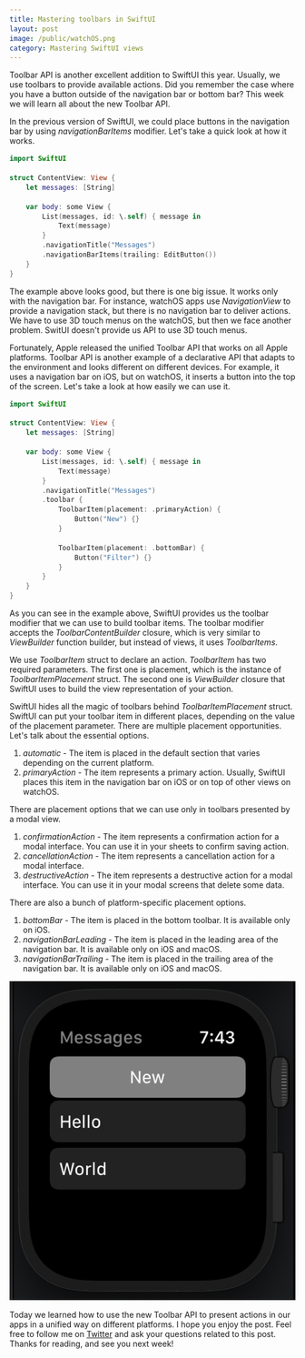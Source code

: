```yaml
---
title: Mastering toolbars in SwiftUI
layout: post
image: /public/watchOS.png
category: Mastering SwiftUI views
---
```


Toolbar API is another excellent addition to SwiftUI this year. Usually, we use toolbars to provide available actions. Did you remember the case where you have a button outside of the navigation bar or bottom bar? This week we will learn all about the new Toolbar API.

In the previous version of SwiftUI, we could place buttons in the navigation bar by using *navigationBarItems* modifier. Let's take a quick look at how it works.

```swift
import SwiftUI

struct ContentView: View {
    let messages: [String]

    var body: some View {
        List(messages, id: \.self) { message in
            Text(message)
        }
        .navigationTitle("Messages")
        .navigationBarItems(trailing: EditButton())
    }
}
```

The example above looks good, but there is one big issue. It works only with the navigation bar. For instance, watchOS apps use *NavigationView* to provide a navigation stack, but there is no navigation bar to deliver actions. We have to use 3D touch menus on the watchOS, but then we face another problem. SwitUI doesn't provide us API to use 3D touch menus.

Fortunately, Apple released the unified Toolbar API that works on all Apple platforms. Toolbar API is another example of a declarative API that adapts to the environment and looks different on different devices. For example, it uses a navigation bar on iOS, but on watchOS, it inserts a button into the top of the screen. Let's take a look at how easily we can use it.

```swift
import SwiftUI

struct ContentView: View {
    let messages: [String]

    var body: some View {
        List(messages, id: \.self) { message in
            Text(message)
        }
        .navigationTitle("Messages")
        .toolbar {
            ToolbarItem(placement: .primaryAction) {
                Button("New") {}
            }

            ToolbarItem(placement: .bottomBar) {
                Button("Filter") {}
            }
        }
    }
}
```

As you can see in the example above, SwiftUI provides us the toolbar modifier that we can use to build toolbar items. The toolbar modifier accepts the *ToolbarContentBuilder* closure, which is very similar to *ViewBuilder* function builder, but instead of views, it uses *ToolbarItems*.

We use *ToolbarItem* struct to declare an action. *ToolbarItem* has two required parameters. The first one is placement, which is the instance of *ToolbarItemPlacement* struct. The second one is *ViewBuilder* closure that SwiftUI uses to build the view representation of your action.

SwiftUI hides all the magic of toolbars behind *ToolbarItemPlacement* struct. SwiftUI can put your toolbar item in different places, depending on the value of the placement parameter. There are multiple placement opportunities. Let's talk about the essential options.

1. *automatic* - The item is placed in the default section that varies depending on the current platform.
2. *primaryAction* - The item represents a primary action. Usually, SwiftUI places this item in the navigation bar on iOS or on top of other views on watchOS.

There are placement options that we can use only in toolbars presented by a modal view.
1. *confirmationAction* - The item represents a confirmation action for a modal interface. You can use it in your sheets to confirm saving action.
2. *cancellationAction* - The item represents a cancellation action for a modal interface.
3. *destructiveAction* - The item represents a destructive action for a modal interface. You can use it in your modal screens that delete some data.

There are also a bunch of platform-specific placement options.
1. *bottomBar* - The item is placed in the bottom toolbar. It is available only on iOS.
2. *navigationBarLeading* - The item is placed in the leading area of the navigation bar. It is available only on iOS and macOS.
3. *navigationBarTrailing* - The item is placed in the trailing area of the navigation bar. It is available only on iOS and macOS.

![watchOS-toolbar](/public/watchOS.png)

Today we learned how to use the new Toolbar API to present actions in our apps in a unified way on different platforms. I hope you enjoy the post. Feel free to follow me on [Twitter](https://twitter.com/mecid) and ask your questions related to this post. Thanks for reading, and see you next week!